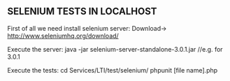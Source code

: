 ## SELENIUM TESTS IN LOCALHOST

First of all we need install selenium server:
Download-> http://www.seleniumhq.org/download/

Execute the server:
java -jar selenium-server-standalone-3.0.1.jar  //e.g. for 3.0.1 

Execute the tests:
cd Services/LTI/test/selenium/
phpunit [file name].php